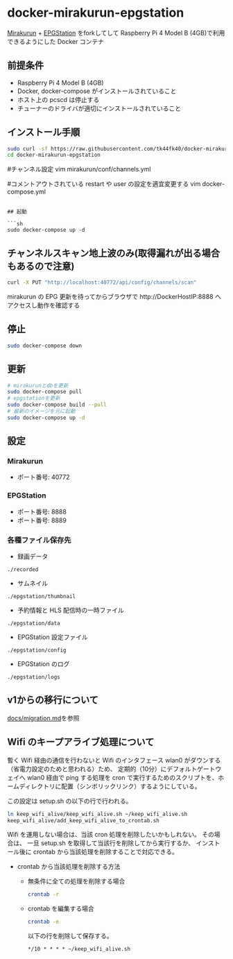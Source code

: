 # docker-mirakurun-epgstation

[Mirakurun](https://github.com/Chinachu/Mirakurun) + [EPGStation](https://github.com/l3tnun/EPGStation) をforkしてして Raspberry Pi 4 Model B (4GB)で利用できるようにした Docker コンテナ

## 前提条件

- Raspberry Pi 4 Model B (4GB)
- Docker, docker-compose がインストールされていること
- ホスト上の pcscd は停止する
- チューナーのドライバが適切にインストールされていること

## インストール手順

```sh
sudo curl -sf https://raw.githubusercontent.com/tk44fk40/docker-mirakurun-epgstation-raspi/v2/setup.sh | sh -s
cd docker-mirakurun-epgstation
```

#チャンネル設定
vim mirakurun/conf/channels.yml

#コメントアウトされている restart や user の設定を適宜変更する
vim docker-compose.yml
```

## 起動

```sh
sudo docker-compose up -d
```

## チャンネルスキャン地上波のみ(取得漏れが出る場合もあるので注意)

```sh
curl -X PUT "http://localhost:40772/api/config/channels/scan"
```

mirakurun の EPG 更新を待ってからブラウザで http://DockerHostIP:8888 へアクセスし動作を確認する

## 停止

```sh
sudo docker-compose down
```

## 更新

```sh
# mirakurunとdbを更新
sudo docker-compose pull
# epgstationを更新
sudo docker-compose build --pull
# 最新のイメージを元に起動
sudo docker-compose up -d
```

## 設定

### Mirakurun

* ポート番号: 40772

### EPGStation

* ポート番号: 8888
* ポート番号: 8889

### 各種ファイル保存先

* 録画データ

```./recorded```

* サムネイル

```./epgstation/thumbnail```

* 予約情報と HLS 配信時の一時ファイル

```./epgstation/data```

* EPGStation 設定ファイル

```./epgstation/config```

* EPGStation のログ

```./epgstation/logs```

## v1からの移行について

[docs/migration.md](docs/migration.md)を参照

## Wifi のキープアライブ処理について

暫く Wifi 経由の通信を行わないと Wifi のインタフェース wlan0 がダウンする（省電力設定のためと思われる）ため、
定期的（10分）にデフォルトゲートウェイへ wlan0 経由で ping する処理を cron で実行するためのスクリプトを、ホームディレクトリに配置（シンボリックリンク）するようにしている。

この設定は setup.sh の以下の行で行われる。

```sh
ln keep_wifi_alive/keep_wifi_alive.sh ~/keep_wifi_alive.sh
keep_wifi_alive/add_keep_wifi_alive_to_crontab.sh
```

Wifi を運用しない場合は、当該 cron 処理を削除したいかもしれない。
その場合は、
一旦 setup.sh を取得して当該行を削除してから実行するか、
インストール後に crontab から当該処理を削除することで対応できる。

- crontab から当該処理を削除する方法

  * 無条件に全ての処理を削除する場合

    ```sh
    crontab -r
    ```

  * crontab を編集する場合

    ```sh
    crontab -e
    ```

    以下の行を削除して保存する。

    ```
    */10 * * * * ~/keep_wifi_alive.sh
    ```


